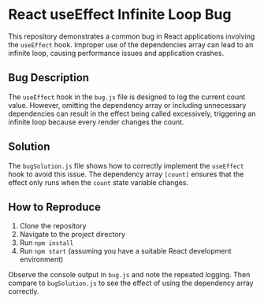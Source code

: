 # React useEffect Infinite Loop Bug

This repository demonstrates a common bug in React applications involving the `useEffect` hook.  Improper use of the dependencies array can lead to an infinite loop, causing performance issues and application crashes.

## Bug Description

The `useEffect` hook in the `bug.js` file is designed to log the current count value. However, omitting the dependency array or including unnecessary dependencies can result in the effect being called excessively, triggering an infinite loop because every render changes the count.

## Solution

The `bugSolution.js` file shows how to correctly implement the `useEffect` hook to avoid this issue.  The dependency array `[count]` ensures that the effect only runs when the `count` state variable changes.

## How to Reproduce

1. Clone the repository
2. Navigate to the project directory
3. Run `npm install`
4. Run `npm start` (assuming you have a suitable React development environment)

Observe the console output in `bug.js` and note the repeated logging. Then compare to `bugSolution.js` to see the effect of using the dependency array correctly.